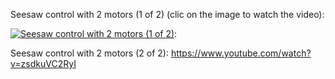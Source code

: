 Seesaw control with 2 motors (1 of 2) (clic on the image to watch the video):

[![Seesaw control with 2 motors (1 of 2)](https://img.youtube.com/vi/rxStkUsiApE/0.jpg)](https://www.youtube.com/watch?v=rxStkUsiApE): 

Seesaw control with 2 motors (2 of 2): https://www.youtube.com/watch?v=zsdkuVC2RyI

